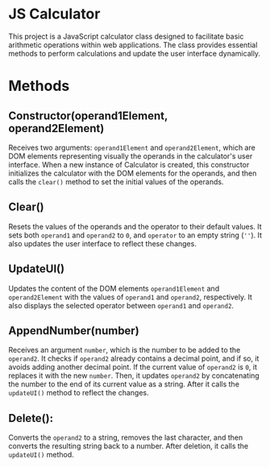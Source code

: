 # JS Calculator
This project is a JavaScript calculator class designed to facilitate basic arithmetic operations within web applications. The class provides essential methods to perform calculations and update the user interface dynamically.

# Methods

## Constructor(operand1Element, operand2Element)
Receives two arguments: `operand1Element` and `operand2Element`, which are DOM elements representing visually the operands in the calculator's user interface. When a new instance of Calculator is created, this constructor initializes the calculator with the DOM elements for the operands, and then calls the `clear()` method to set the initial values of the operands.

## Clear()
Resets the values of the operands and the operator to their default values. It sets both `operand1` and `operand2` to `0`, and `operator` to an empty string (`''`). It also updates the user interface to reflect these changes.

## UpdateUI()
Updates the content of the DOM elements `operand1Element` and `operand2Element` with the values of `operand1` and `operand2`, respectively. It also displays the selected operator between `operand1` and `operand2`.

## AppendNumber(number)
Receives an argument `number`, which is the number to be added to the `operand2`. It checks if `operand2` already contains a decimal point, and if so, it avoids adding another decimal point. If the current value of `operand2` is `0`, it replaces it with the new `number`. Then, it updates `operand2` by concatenating the number to the end of its current value as a string. After it calls the `updateUI()` method to reflect the changes.

## Delete():
Converts the `operand2` to a string, removes the last character, and then converts the resulting string back to a number. After deletion, it calls the `updateUI()` method.
